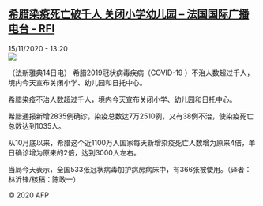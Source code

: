 <!--1605448623000-->
[希腊染疫死亡破千人 关闭小学幼儿园 – 法国国际广播电台 - RFI](http://www.rfi.fr//cn/contenu/20201115-%E5%B8%8C%E8%85%8A%E6%9F%93%E7%96%AB%E6%AD%BB%E4%BA%A1%E7%A0%B4%E5%8D%83%E4%BA%BA-%E5%85%B3%E9%97%AD%E5%B0%8F%E5%AD%A6%E5%B9%BC%E5%84%BF%E5%9B%AD)
------

<div>15/11/2020 - 13:20</div><img src="https://s.rfi.fr/media/display/f113b4ca-273f-11eb-ab34-005056a964fe/w:310/p:16x9/int0016b.201115202005.jpg"><div class="t-content__body u-clearfix"><p>（法新雅典14日电）    希腊2019冠状病毒疾病（COVID-19 ）不治人数超过千人，境内今天宣布关闭小学、幼儿园和日托中心。</p><p>    希腊染疫不治人数超过千人，境内今天宣布关闭小学、幼儿园和日托中心。</p><p>    希腊通报新增2835例确诊，染疫总数达7万2510例，又有38例不治，使染疫死亡总数达到1035人。</p><p>    从10月底以来，希腊这个近1100万人国家每天新增染疫死亡人数增为原来4倍，单日确诊增为原来的2倍，达到3000人左右。</p><p>    当局今天表示，全国533张冠状病毒加护病房病床中，有366张被使用。（译者：林沂锋/核稿：陈政一）</p><p class="t-copyright">© 2020 AFP</p>        </div>
